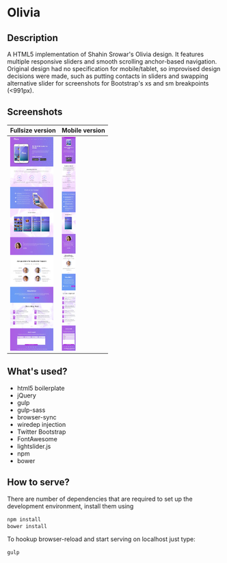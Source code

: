 # Olivia
## Description

A HTML5 implementation of Shahin Srowar's Olivia design. It features multiple responsive sliders and smooth scrolling anchor-based navigation. Original design had no specification for mobile/tablet, so improvised design decisions were made, such as putting contacts in sliders and swapping alternative slider for screenshots for Bootstrap's xs and sm breakpoints (<991px).

## Screenshots
Fullsize version | Mobile version
---------------- | --------------
[![Fullsize version](https://raw.githubusercontent.com/dnets/olivia/master/img/olivia-screenshot-thumb.jpg)][ss1] | [![Mobile version](https://raw.githubusercontent.com/dnets/olivia/master/img/olivia-screenshot-mobile-thumb.jpg)][ss2]

[ss1]: https://raw.githubusercontent.com/dnets/olivia/master/img/olivia-screenshot.jpg
[ss2]: https://raw.githubusercontent.com/dnets/olivia/master/img/olivia-screenshot-mobile.jpg

## What's used?

- html5 boilerplate
- jQuery
- gulp
- gulp-sass
- browser-sync
- wiredep injection
- Twitter Bootstrap
- FontAwesome
- lightslider.js
- npm
- bower

## How to serve?

There are number of dependencies that are required to set up the development environment, install them using

```
npm install
bower install
```

To hookup browser-reload and start serving on localhost just type:

```
gulp
```
